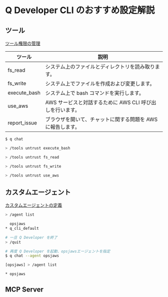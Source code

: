 # Q Developer CLI のおすすめ設定解説

## ツール

[ツール権限の管理](https://docs.aws.amazon.com/amazonq/latest/qdeveloper-ug/command-line-chat-tools.html)  

| ツール       | 説明                                                        |
| ------------ | ----------------------------------------------------------- |
| fs_read      | システム上のファイルとディレクトリを読み取ります。          |
| fs_write     | システム上でファイルを作成および変更します。                |
| execute_bash | システム上で bash コマンドを実行します。                    |
| use_aws      | AWS サービスと対話するために AWS CLI 呼び出しを行います。   |
| report_issue | ブラウザを開いて、チャットに関する問題を AWS に報告します。 |


```bash
$ q chat

> /tools untrust execute_bash

> /tools untrust fs_read

> /tools untrust fs_write

> /tools untrust use_aws
```

## カスタムエージェント

[カスタムエージェントの定義](https://docs.aws.amazon.com/amazonq/latest/qdeveloper-ug/command-line-custom-agents-defining.html)

```bash
> /agent list

  opsjaws
* q_cli_default

# 一旦 Q Developer を終了
> /quit

# 再度 Q Developer を起動、opsjawsエージェントを指定
$ q chat --agent opsjaws

[opsjaws] > /agent list

* opsjaws
```

## MCP Server
